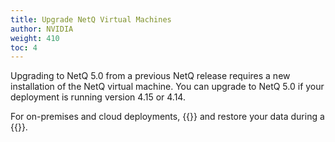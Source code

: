 ```yaml
---
title: Upgrade NetQ Virtual Machines
author: NVIDIA
weight: 410
toc: 4
---
```


Upgrading to NetQ 5.0 from a previous NetQ release requires a new installation of the NetQ virtual machine. You can upgrade to NetQ 5.0 if your deployment is running version 4.15 or 4.14. 

For on-premises and cloud deployments, {{<link title="Back Up and Restore NetQ" text="back up your NetQ data">}} and restore your data during a {{<link title="Install the NetQ System" text="new NetQ 5.0 installation">}}.